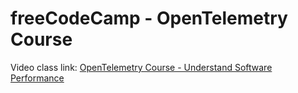 # freeCodeCamp - OpenTelemetry Course

Video class link: [OpenTelemetry Course - Understand Software Performance](https://www.youtube.com/watch?v=r8UvWSX3KA8&t=517s)
